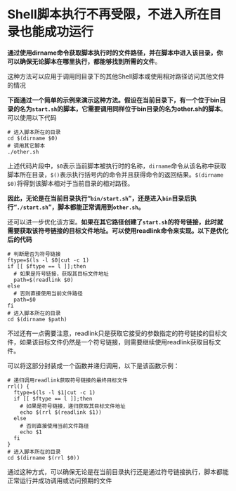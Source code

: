 # Shell脚本执行不再受限，不进入所在目录也能成功运行

**通过使用dirname命令获取脚本执行时的文件路径，并在脚本中进入该目录，你可以确保无论脚本在哪里执行，都能够找到所需的文件**。

这种方法可以应用于调用同目录下的其他Shell脚本或使用相对路径访问其他文件的情况

**下面通过一个简单的示例来演示这种方法。假设在当前目录下，有一个位于bin目录的名为`start.sh`的脚本，它需要调用同样位于bin目录的名为other.sh的脚本**。可以使用以下代码

```
# 进入脚本所在的目录
cd $(dirname $0)
# 调用其它脚本
./other.sh
```

上述代码片段中，`$0`表示当前脚本被执行时的名称，`dirname`命令从该名称中获取脚本所在目录，`$()`表示执行括号内的命令并且获得命令的返回结果。`$(dirname $0)`将得到该脚本相对于当前目录的相对路径。


**因此，无论是在当前目录执行“`bin/start.sh`”，还是进入`bin`目录后执行“`./start.sh`”，脚本都能正常调用到`other.sh`。**

还可以进一步优化该方案。**如果在其它路径创建了`start.sh`的符号链接，此时就需要获取该符号链接的目标文件地址。可以使用readlink命令来实现。以下是优化后的代码**

```
# 判断是否为符号链接
ftype=$(ls -l $0|cut -c 1)
if [[ $ftype == l ]];then
  # 如果是符号链接，获取其目标文件地址
  path=$(readlink $0)
else
  # 否则直接使用当前文件路径
  path=$0
fi
# 进入脚本所在的目录
cd $(dirname $path)
```

不过还有一点需要注意，readlink只是获取它接受的参数指定的符号链接的目标文件，如果该目标文件仍然是一个符号链接，则需要继续使用readlink获取目标文件。

可以将这部分封装成一个函数并递归调用，以下是该函数示例：

```
# 递归调用readlink获取符号链接的最终目标文件
rrl() {
  ftype=$(ls -l $1|cut -c 1)
  if [[ $ftype == l ]];then
    # 如果是符号链接，递归获取其目标文件地址
    echo $(rrl $(readlink $1))
  else
    # 否则直接使用当前文件路径
    echo $1
  fi
}
# 进入脚本所在的目录
cd $(dirname $(rrl $0))
```

通过这种方式，可以确保无论是在当前目录执行还是通过符号链接执行，脚本都能正常运行并成功调用或访问预期的文件

